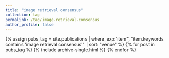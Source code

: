 ```yaml
---
title: "image retrieval consensus"
collection: tag
permalink: /tag/image-retrieval-consensus
author_profile: false
---
```

{% assign pubs_tag = site.publications | where_exp:"item", "item.keywords contains 'image retrieval consensus'" | sort: "venue" %}
{% for post in pubs_tag %}
  {% include archive-single.html %}
{% endfor %}